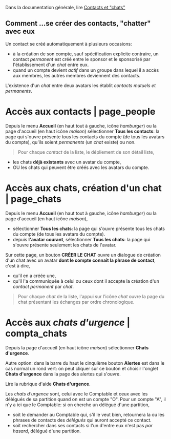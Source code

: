 Dans la documentation générale, lire <a href="$$/appli/contactschats.html" target="_blank">Contacts et "chats"</a>

## Comment ...se créer des contacts, "chatter" avec eux
Un contact se créé automatiquement à plusieurs occasions:
- à la création de son compte, sauf spécification explicite contraire, un contact _permanent_ est créé entre le sponsor et le sponsorisé par l'établissement d'un _chat_ entre eux.
- quand un compte devient _actif_ dans un groupe dans lequel il a accès aux membres, les autres membres deviennent des contacts.

L'existence d'un _chat_ entre deux avatars les établit _contacts mutuels et permanents_.

# Accès aux contacts | page_people

Depuis le menu **Accueil** (en haut tout à gauche, icône _hamburger_) ou la page d'accueil (en haut icône _maison_) sélectionner **Tous les contacts**: la page qui s'ouvre présente tous les contacts du compte (de tous les avatars du compte), qu'ils soient _permanents_ (un _chat_ existe) ou non.

> Pour chaque _contact_ de la liste, le dépliement de son détail liste,
- les chats **déjà existants** avec un avatar du compte,
- OU les chats qui peuvent être créés avec les avatars du compte.

# Accès aux chats, création d'un chat | page_chats

Depuis le menu **Accueil** (en haut tout à gauche, icône _hamburger_) ou la page d'accueil (en haut icône _maison_),
- sélectionner **Tous les chats**: la page qui s'ouvre présente tous les chats du compte (de tous les avatars du compte).
- depuis **l'avatar courant**, sélectionner **Tous les chats**: la page qui s'ouvre présente seulement les chats de l'avatar.

Sur cette page, un bouton **CRÉER LE CHAT** ouvre un dialogue de création d'un chat avec un avatar **dont le compte connaît la phrase de contact**, c'est à dire,
- qu'il en a créée une,
- qu'il l'a communiquée à celui ou ceux dont il accepte la création d'un _contact permanent_ par _chat_.

> Pour chaque _chat_ de la liste, l'appui sur l'icône _chat_ ouvre la page du chat présentant les échanges par ordre chronologique.

# Accès aux _chats d'urgence_ | compta_chats

Depuis la page d'accueil (en haut icône _maison_) sélectionner **Chats d'urgence**.

Autre option: dans la barre du haut le cinquième bouton **Alertes** est dans le cas normal un rond vert: on peut cliquer sur ce bouton et choisir l'onglet **Chats d'urgence** dans la page des alertes qui s'ouvre.

Lire la rubrique d'aide **Chats d'urgence**.

Les _chats d'urgence_ sont, celui avec le Comptable et ceux avec les délégués de sa partition quand on est un compte "O". Pour un compte "A", il n'y a ici que le Comptable: si on cherche un délégué d'une partition,
- soit le demander au Comptable qui, s'il le veut bien, retournera la ou les phrases de contacts des _délégués_ qui auront accepté ce contact.
- soit rechercher dans ses contacts si l'un d'entre eux n'est pas _par hasard_, délégué d'une partition.
